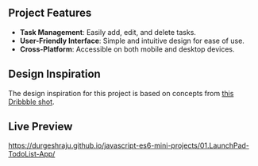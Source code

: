 ## Project Features

- **Task Management**: Easily add, edit, and delete tasks.
- **User-Friendly Interface**: Simple and intuitive design for ease of use.
- **Cross-Platform**: Accessible on both mobile and desktop devices.

## Design Inspiration

The design inspiration for this project is based on concepts from [this Dribbble shot](https://dribbble.com/shots/22781589-Todo-List-App).

## Live Preview

https://durgeshraju.github.io/javascript-es6-mini-projects/01.LaunchPad-TodoList-App/
